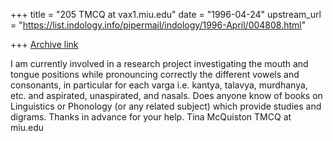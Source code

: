 +++
title = "205 TMCQ at vax1.miu.edu"
date = "1996-04-24"
upstream_url = "https://list.indology.info/pipermail/indology/1996-April/004808.html"

+++
[Archive link](https://list.indology.info/pipermail/indology/1996-April/004808.html)

I am currently involved in a research project investigating the mouth and
tongue positions while pronouncing correctly the different vowels and
consonants, in particular for each varga i.e. kantya, talavya, murdhanya, etc.
and aspirated, unaspirated, and nasals.  Does anyone know of books on
Linguistics or Phonology (or any related subject) which provide studies and
digrams.  Thanks in advance for your help. 
Tina McQuiston
TMCQ at miu.edu




